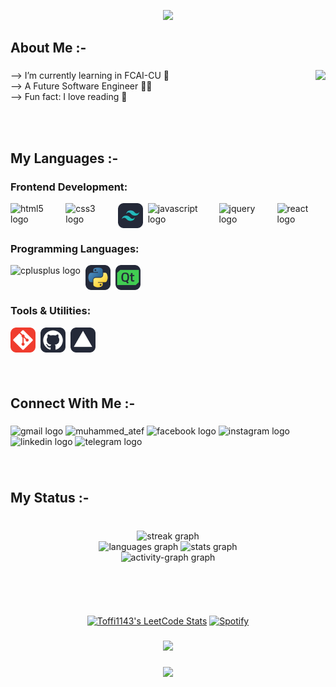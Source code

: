 <p align="center">
    <img src="https://readme-typing-svg.herokuapp.com/?font=&size=35&center=true&vCenter=true&width=600&height=90&duration=4750&lines=Hi+There!+👋;+I'm+Mohammed+Atef+Abd+El-Kader!;" />
</p>

###

<h2 align="left">About Me :-</h2>

###

<div align="center">
    <img align="right" height="170" src="https://media3.giphy.com/media/v1.Y2lkPTc5MGI3NjExdHZzNzNub3NvdGFkNzV1OTRpZnI2bmpiazRqdG42bTd3NjVxZXBsNyZlcD12MV9pbnRlcm5hbF9naWZfYnlfaWQmY3Q9Zw/qgQUggAC3Pfv687qPC/giphy.gif"  />
    <p align="left">--> I’m currently learning in FCAI-CU 🌱<br>--> A Future Software Engineer 👨‍💻<br>--> Fun fact: I love reading 📖</p>
    <br><br>
</div>

###

<h2 align="left">My Languages :-</h2>

###

<h3 align="left">
    Frontend Development:
</h3>

<div align="left" style="display: flex; gap: .5rem">
  <img src="https://skillicons.dev/icons?i=html" height="40" alt="html5 logo"  />
  <img src="https://skillicons.dev/icons?i=css" height="40" alt="css3 logo"  />
  <img src="https://raw.githubusercontent.com/tandpfun/skill-icons/main/icons/TailwindCSS-Dark.svg" height="40" alt="react logo"  />
  <img src="https://skillicons.dev/icons?i=js" height="40" alt="javascript logo"  />
  <img src="https://skillicons.dev/icons?i=jquery" height="40" alt="jquery logo"  />
  <img src="https://skillicons.dev/icons?i=react" height="40" alt="react logo"  />
<!--   <img src="https://raw.githubusercontent.com/tandpfun/skill-icons/main/icons/Redux.svg" height="40" alt="redux logo"  />
  <img src="https://skillicons.dev/icons?i=vite" height="40" alt="vite logo"  /> -->
</div>

<!-- <h3 align="left">
     Backend Development: 
</h3> -->

<!-- <div align="left" style="display: flex; gap: .5rem"> -->
<!--   <img src="https://raw.githubusercontent.com/tandpfun/skill-icons/main/icons/NodeJS-Dark.svg" height="40" alt="nodejs logo"  /> -->
<!--   <img src="https://raw.githubusercontent.com/tandpfun/skill-icons/main/icons/Firebase-Dark.svg" height="40" alt="firebase logo" /> -->
<!--   <img src="https://raw.githubusercontent.com/tandpfun/skill-icons/main/icons/Supabase-Dark.svg" alt="Supabase" width="40" height="40" /> -->
<!--   <img src="https://raw.githubusercontent.com/tandpfun/skill-icons/main/icons/Flask-Dark.svg" height="40" alt="nodejs logo"  /> -->
<!--   <img src="https://skillicons.dev/icons?i=express" height="40" alt="express logo"  /> -->
<!--   <img src="https://raw.githubusercontent.com/tandpfun/skill-icons/main/icons/MongoDB.svg" height="40" alt="mongodb logo"  /> -->
<!--   <img src="https://raw.githubusercontent.com/tandpfun/skill-icons/main/icons/SQLite.svg" height="40" alt="sqlite logo"  /> -->
<!--   <img src="https://raw.githubusercontent.com/tandpfun/skill-icons/main/icons/MySQL-Dark.svg" height="40" alt="mysql logo"  /> -->
<!--   <img src="https://raw.githubusercontent.com/tandpfun/skill-icons/main/icons/Prisma.svg" height="40" alt="python logo"  /> -->
<!--   <img src="https://raw.githubusercontent.com/tandpfun/skill-icons/main/icons/PostgreSQL-Dark.svg" height="40" alt="python logo"  /> -->
<!-- </div> -->

<h3 align="left">
    Programming Languages:
</h3>


<div align="left" style="display: flex; gap: .5rem">
  <img src="https://skillicons.dev/icons?i=cpp" height="40" alt="cplusplus logo"  />
  <img src="https://raw.githubusercontent.com/tandpfun/skill-icons/main/icons/Python-Dark.svg" height="40" alt="python logo"  />
  <img src="https://raw.githubusercontent.com/tandpfun/skill-icons/65dea6c4eaca7da319e552c09f4cf5a9a8dab2c8/icons/QT-Dark.svg" height="40" alt="qt logo"  />
</div>

<h3 align="left">
    Tools & Utilities:
</h3>

<div align="left" style="display: flex; gap: .5rem">
  <img src="https://raw.githubusercontent.com/tandpfun/skill-icons/main/icons/Git.svg" height="40" alt="git logo"  />
  <img src="https://raw.githubusercontent.com/tandpfun/skill-icons/main/icons/Github-Dark.svg" height="40" alt="github logo"  />
  <img src="https://raw.githubusercontent.com/tandpfun/skill-icons/main/icons/Vercel-Dark.svg" alt="Vercel" width="40" height="40" />
</div>

###

<br clear="both">

<h2 align="left">Connect With Me :-</h2>

###

<div align="left">
  <a href="mailto:mohamed45452020@gmail.com" target="_blank" style="text-decoration: none;">
    <img src="https://raw.githubusercontent.com/maurodesouza/profile-readme-generator/master/src/assets/icons/social/gmail/default.svg" width="55" height="40" alt="gmail logo"  />
  </a>
  <a href="https://codeforces.com/profile/muhammed_atef" target="_blank" style="text-decoration: none;">
    <img src="https://art.npanuhin.me/SVG/Codeforces/Codeforces.colored.svg" width="65" height="50" alt="muhammed_atef" />
  </a>
    <a href="https://www.facebook.com/profile.php?id=100020148558351" target="_blank" style="text-decoration: none;">
    <img src="https://raw.githubusercontent.com/maurodesouza/profile-readme-generator/master/src/assets/icons/social/facebook/default.svg" width="50" height="40" alt="facebook logo"  />
  </a>
  <a href="https://www.instagram.com/muhammed_3tef/" target="_blank" style="text-decoration: none;">
    <img src="https://raw.githubusercontent.com/maurodesouza/profile-readme-generator/master/src/assets/icons/social/instagram/default.svg" width="50" height="40" alt="instagram logo"  />
  </a>
  <a href="https://www.linkedin.com/in/mohammed-atef-b0a408299/" target="_blank" style="text-decoration: none;">
    <img src="https://raw.githubusercontent.com/maurodesouza/profile-readme-generator/master/src/assets/icons/social/linkedin/default.svg" width="50" height="40" alt="linkedin logo"  />
  </a>
  <a href="https://t.me/Mohammed_Atef_1143" target="_blank" style="text-decoration: none;">
    <img src="https://raw.githubusercontent.com/maurodesouza/profile-readme-generator/master/src/assets/icons/social/telegram/default.svg" width="50" height="40" alt="telegram logo"  />
  </a>
</div>

###

<br clear="both">

<h2 align="left">My Status :-</h2>

###

<br clear="both">

<div align="center">
    <img src="https://streak-stats.demolab.com?user=Mohammed-3tef&locale=en&mode=daily&theme=dracula&hide_border=true&border_radius=5&order=3" height="180" alt="streak graph" /> <br>
    <img src="https://github-readme-stats.vercel.app/api/top-langs?username=Mohammed-3tef&locale=en&hide_title=false&layout=compact&card_width=385&langs_count=18&theme=dracula&hide_border=true&order=5" height="180" alt="languages graph" />
  <img src="https://github-readme-stats.vercel.app/api?username=Mohammed-3tef&hide_title=false&hide_rank=false&show_icons=true&include_all_commits=true&count_private=true&disable_animations=false&theme=dracula&locale=en&hide_border=true&order=1" height="180" alt="stats graph" /> <br>
  <img src="https://github-readme-activity-graph.vercel.app/graph?username=Mohammed-3tef&radius=16&theme=react&area=true&order=5&hide_border=true" height="300" alt="activity-graph graph"  />
</div>

###

<br clear="both">

&nbsp;<div align="center">
  [![Toffi1143's LeetCode Stats](https://leetcode-stats.vercel.app/api?username=Toffi1143&theme=Dark)](https://github.com/JeremyTsaii/leetcode-stats)
  [![Spotify](https://novatorem.bgstatic.vercel.app/api/spotify)](https://open.spotify.com/user/31rfmkvekawax4qpd4p3vnr7qieu)
</div>

###

<div align="center">
  <img height="380" src="https://user-images.githubusercontent.com/74038190/213910845-af37a709-8995-40d6-be59-724526e3c3d7.gif"  />
</div>

###

<div align="center">
  <img src="https://profile-counter.glitch.me/Mohammed-3tef/count.svg?"/>
</div>

###
